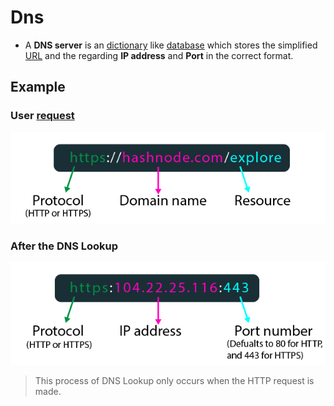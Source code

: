 # Dns

- A **DNS server** is an [dictionary](computer-science/docs/basics/data-structures/dictionaries.md) like [database](contents-sql.md) which stores the simplified [URL](url.md) and the regarding **IP address** and **Port** in the correct format.

## Example

### User [request](process.md)

![](Pasted%20image%2020250211081740.png)

### After the **DNS Lookup**

![](Pasted%20image%2020250211081743.png)

> This process of DNS Lookup only occurs when the HTTP request is made.
